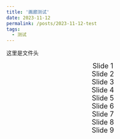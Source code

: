```yaml
---
title: '画廊测试'
date: 2023-11-12
permalink: /posts/2023-11-12-test
tags:
  - 测试
---
```


这里是文件头

<head>
  <meta charset="utf-8" />
  <title>Swiper demo</title>
  <meta name="viewport" content="width=device-width, initial-scale=1, minimum-scale=1, maximum-scale=1" />
  <!-- Link Swiper's CSS -->
  <link rel="stylesheet" href="../assets/css/swiper-bundle.min.css" />

  <!-- Demo styles -->
  <style>
    html,
    body {
      position: relative;
      height: 100%;
    }

    .swiper {
      width: 100%;
      height: 100%;
    }

    .swiper-slide {
      text-align: center;
      font-size: 18px;
      display: flex;
      justify-content: center;
      align-items: center;
    }

  </style>
</head>

  <!-- Swiper -->
  <div class="swiper mySwiper">
    <div class="swiper-wrapper">
      <div class="swiper-slide">Slide 1</div>
      <div class="swiper-slide">Slide 2</div>
      <div class="swiper-slide">Slide 3</div>
      <div class="swiper-slide">Slide 4</div>
      <div class="swiper-slide">Slide 5</div>
      <div class="swiper-slide">Slide 6</div>
      <div class="swiper-slide">Slide 7</div>
      <div class="swiper-slide">Slide 8</div>
      <div class="swiper-slide">Slide 9</div>
    </div>
    <div class="swiper-button-next"></div>
    <div class="swiper-button-prev"></div>
    <div class="swiper-pagination"></div>
  </div>

  <!-- Swiper JS -->
  <script src="../assets/js/swiper-bundle.min.js"></script>

  <!-- Initialize Swiper -->
  <script>
    var swiper = new Swiper(".mySwiper", {
      cssMode: true,
      navigation: {
        nextEl: ".swiper-button-next",
        prevEl: ".swiper-button-prev",
      },
      pagination: {
        el: ".swiper-pagination",
      },
      mousewheel: true,
      keyboard: true,
    });
  </script>
